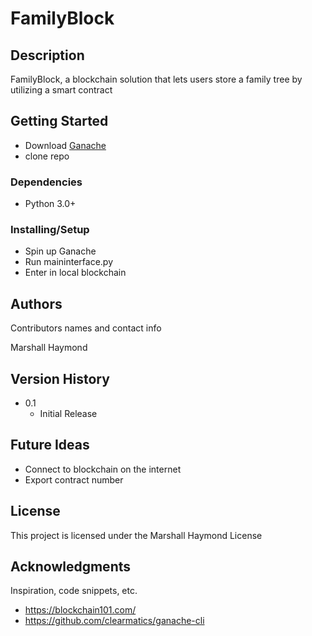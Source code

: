 # FamilyBlock

## Description

FamilyBlock, a blockchain solution that lets users store a family tree by utilizing a smart contract

## Getting Started

* Download [Ganache](https://trufflesuite.com/ganache/)
* clone repo

### Dependencies

* Python 3.0+


### Installing/Setup

* Spin up Ganache
* Run maininterface.py
* Enter in local blockchain

## Authors

Contributors names and contact info

Marshall Haymond  

## Version History

* 0.1
    * Initial Release

## Future Ideas
* Connect to blockchain on the internet
* Export contract number

## License

This project is licensed under the Marshall Haymond License

## Acknowledgments

Inspiration, code snippets, etc.
* https://blockchain101.com/
* https://github.com/clearmatics/ganache-cli
